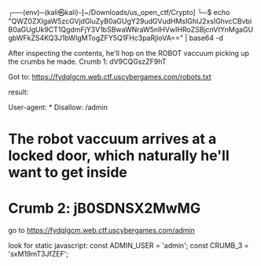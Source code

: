 ┌──(env)─(kali㉿kali)-[~/Downloads/us_open_ctf/Crypto]
└─$ echo "QWZ0ZXIgaW5zcGVjdGluZyB0aGUgY29udGVudHMsIGhlJ2xsIGhvcCBvbiB0aGUgUk9CT1QgdmFjY3V1bSBwaWNraW5nIHVwIHRoZSBjcnVtYnMgaGUgbWFkZS4KQ3J1bWIgMTogZFY5Q1FHc3paRjloVA==" | base64 -d 

After inspecting the contents, he'll hop on the ROBOT vaccuum picking up the crumbs he made.
Crumb 1: dV9CQGszZF9hT   

Got to: https://fydqlgcm.web.ctf.uscybergames.com/robots.txt

result:

User-agent: *
Disallow: /admin

# The robot vaccuum arrives at a locked door, which naturally he'll want to get inside
# Crumb 2: jB0SDNSX2MwMG

go to  https://fydqlgcm.web.ctf.uscybergames.com/admin

look for static javascript:
const ADMIN_USER = 'admin';
const CRUMB_3 = 'sxM19mT3JfZEF';
